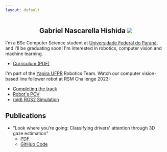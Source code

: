 ```yaml
---
layout: default
---
```


<h2 style="text-align: center;">Gabriel Nascarella Hishida <img class="profile-picture" src="https://avatars.githubusercontent.com/u/55661167?v=4"></h2>

I'm a BSc Computer Science student at [Universidade Federal do Paraná](https://web.inf.ufpr.br/bcc/), and I'll be graduating soon! I'm interested in robotics, computer vision and machine learning.

* [Curriculum (PDF)](./cv-may-2023.pdf)


I'm part of the [Yapira UFPR](https://www.facebook.com/ufpr.yapira) Robotics Team. Watch our computer vision-based line follower robot at RSM Challenge 2023: 
* [Completing the track](https://drive.google.com/file/d/1Cu3NfInp5yVSoehRa--6N87ItVzDy3o-/view?usp=share_link)
* [Robot's POV](https://drive.google.com/file/d/120FX-vgDSVecLkO5IVpLtX19qO9a1s0t/view?usp=sharing)
* [(old) ROS2 Simulation](https://www.youtube.com/watch?v=E3LZQBVdJgE)

## Publications

* "Look where you’re going: Classifying drivers' attention through 3D gaze estimation" 
    * [PDF](./Thesis_LWYG.pdf).
    * [GitHub Code](https://github.com/VRI-UFPR/LWYG-drivers-attention)
